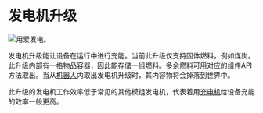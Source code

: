 # 发电机升级

![用爱发电。](oredict:oc:generatorUpgrade)

发电机升级能让设备在运行中进行充能。当前此升级仅支持固体燃料，例如煤炭。此升级内部有一格物品容器，因此能存储一组燃料。多余燃料可用对应的组件API方法取出。当从[机器人](../block/robot.md)内取出发电机升级时，其内容物将会掉落到世界中。

此升级的发电机工作效率低于常见的其他模组发电机，代表着用[充电机](../block/charger.md)给设备充能的效率一般更高。
